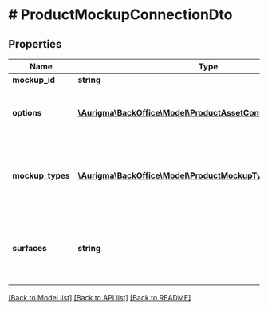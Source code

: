 # # ProductMockupConnectionDto

## Properties

Name | Type | Description | Notes
------------ | ------------- | ------------- | -------------
**mockup_id** | **string** | Mockup identifier. | [optional]
**options** | [**\Aurigma\BackOffice\Model\ProductAssetConnectionOptionsDto[]**](ProductAssetConnectionOptionsDto.md) | Connection options. Set empty if mockup should be available for all product variants. | [optional]
**mockup_types** | [**\Aurigma\BackOffice\Model\ProductMockupType[]**](ProductMockupType.md) | Product mockup types. Single mockup may be used as editor, preview and thumbnail mockup at the same time. | [optional]
**surfaces** | **string** | Product mockup target surfaces. Comma-separated surface indexes (\&quot;1,2,3\&quot;) or &#x60;all&#x60; value may be set. | [optional]

[[Back to Model list]](../../README.md#models) [[Back to API list]](../../README.md#endpoints) [[Back to README]](../../README.md)
